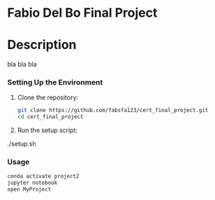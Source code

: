 # Fabio Del Bo Final Project

# Description 
bla bla bla 

### Setting Up the Environment
1. Clone the repository:
   ```bash
   git clone https://github.com/fabsfa123/cert_final_project.git
   cd cert_final_project

2. Run the setup script:

./setup.sh


### Usage
```bash
conda activate project2
jupyter notebook
open MyProject